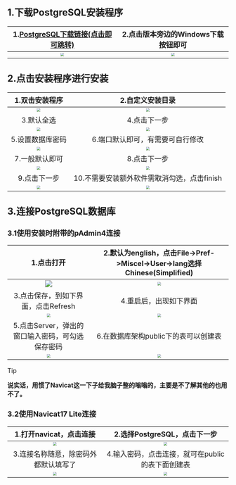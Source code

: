 ## 1.下载PostgreSQL安装程序

| 1.[PostgreSQL下载链接(点击即可跳转)](https://www.enterprisedb.com/downloads/postgres-postgresql-downloads) |             2.点击版本旁边的Windows下载按钮即可              |
| :----------------------------------------------------------: | :----------------------------------------------------------: |
| <img src="https://hantianzhun.github.io/blog/issues17.01.png" style="zoom:50%;" /> | <img src="https://hantianzhun.github.io/blog/issues17.02.png" style="zoom:50%;" /> |

## 2.点击安装程序进行安装

|                        1.双击安装程序                        |                       2.自定义安装目录                       |
| :----------------------------------------------------------: | :----------------------------------------------------------: |
| <img src="https://hantianzhun.github.io/blog/issues17.03.png" style="zoom:50%;" /> | <img src="https://hantianzhun.github.io/blog/issues17.04.png" style="zoom:50%;" /> |
|                          3.默认全选                          |                         4.点击下一步                         |
| <img src="https://hantianzhun.github.io/blog/issues17.05.png" style="zoom:50%;" /> | <img src="https://hantianzhun.github.io/blog/issues17.06.png" style="zoom:50%;" /> |
|                       5.设置数据库密码                       |               6.端口默认即可，有需要可自行修改               |
| <img src="https://hantianzhun.github.io/blog/issues17.07.png" style="zoom:50%;" /> | <img src="https://hantianzhun.github.io/blog/issues17.08.png" style="zoom:50%;" /> |
|                        7.一般默认即可                        |                         8.点击下一步                         |
| <img src="https://hantianzhun.github.io/blog/issues17.09.png" style="zoom:50%;" /> | <img src="https://hantianzhun.github.io/blog/issues17.10.png" style="zoom:50%;" /> |
|                         9.点击下一步                         |         10.不需要安装额外软件需取消勾选，点击finish          |
| <img src="https://hantianzhun.github.io/blog/issues17.11.png" style="zoom:50%;" /> | <img src="https://hantianzhun.github.io/blog/issues17.12.png" style="zoom:50%;" /> |

## 3.连接PostgreSQL数据库

### 3.1使用安装时附带的pAdmin4连接

|                          1.点击打开                          | 2.默认为english，点击File->Pref->Miscel->User->lang选择Chinese(Simplified) |
| :----------------------------------------------------------: | :----------------------------------------------------------: |
| <img src="https://hantianzhun.github.io/blog/issues17.13.png"  /> | <img src="https://hantianzhun.github.io/blog/issues17.14.png" style="zoom: 50%;" /> |
|             3.点击保存，到如下界面，点击Refresh              |                    4.重启后，出现如下界面                    |
| <img src="https://hantianzhun.github.io/blog/issues17.15.png" style="zoom:50%;" /> | <img src="https://hantianzhun.github.io/blog/issues17.16.png" style="zoom:50%;" /> |
|       5.点击Server，弹出的窗口输入密码，可勾选保存密码       |             6.在数据库架构public下的表可以创建表             |
| <img src="https://hantianzhun.github.io/blog/issues17.17.png" style="zoom:50%;" /> | <img src="https://hantianzhun.github.io/blog/issues17.18.png" style="zoom:50%;" /> |

> [!TIP]
>
> **说实话，用惯了Navicat这一下子给我脑子整的嗡嗡的，主要是不了解其他的也用不了。**

### 3.2使用Navicat17 Lite连接

|                   1.打开navicat，点击连接                    |                 2.选择PostgreSQL，点击下一步                 |
| :----------------------------------------------------------: | :----------------------------------------------------------: |
| <img src="https://hantianzhun.github.io/blog/issues16.issues17.19.png" style="zoom:50%;" /> | <img src="https://hantianzhun.github.io/blog/issues17.20.png" style="zoom:50%;" /> |
|             3.连接名称随意，除密码外都默认填写了             |       4.输入密码，点击连接，就可在public的表下面创建表       |
| <img src="https://hantianzhun.github.io/blog/issues17.21.png" style="zoom:50%;" /> | <img src="https://hantianzhun.github.io/blog/issues17.22.png" style="zoom:50%;" /> |


